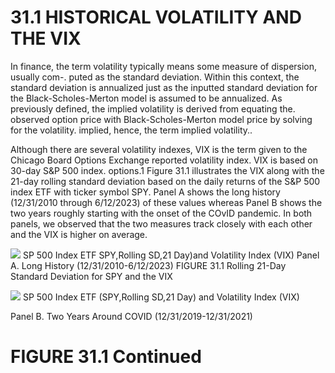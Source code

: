# 31.1 HISTORICAL VOLATILITY AND THE VIX

In finance, the term volatility typically means some measure of dispersion, usually com-. puted as the standard deviation. Within this context, the standard deviation is annualized just as the inputted standard deviation for the Black-Scholes-Merton model is assumed to be annualized. As previously defined, the implied volatility is derived from equating the. observed option price with Black-Scholes-Merton model price by solving for the volatility. implied, hence, the term implied volatility..

Although there are several volatility indexes, VIX is the term given to the Chicago Board Options Exchange reported volatility index. VIX is based on 30-day S&P 500 index. options.1 Figure 31.1 illustrates the VIX along with the 21-day rolling standard deviation based on the daily returns of the S&P 500 index ETF with ticker symbol SPY. Panel A shows the long history (12/31/2010 through 6/12/2023) of these values whereas Panel B shows the two years roughly starting with the onset of the COvID pandemic. In both panels, we observed that the two measures track closely with each other and the VIX is higher on average.

![](a414bb1685e8b6ccae478d43f60239ed140e1372ffff74e4f17431035f3077cc.jpg)
SP 500 Index ETF SPY,Rolling SD,21 Day)and Volatility Index (VIX)
Panel A. Long History (12/31/2010-6/12/2023)
FIGURE 31.1  Rolling 21-Day Standard Deviation for SPY and the VIX

![](9c86d047198a359e7558b05a40a319efc0fefb7d352b988f342d0a67d0bcdd70.jpg)
SP 500 Index ETF (SPY,Rolling SD,21 Day) and Volatility Index (VIX)

Panel B. Two Years Around COVID (12/31/2019-12/31/2021)

# FIGURE 31.1 Continued
